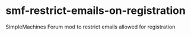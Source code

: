 # smf-restrict-emails-on-registration
SimpleMachines Forum mod to restrict emails allowed for registration
